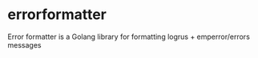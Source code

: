 # errorformatter
Error formatter is a Golang library for formatting logrus + emperror/errors messages 
